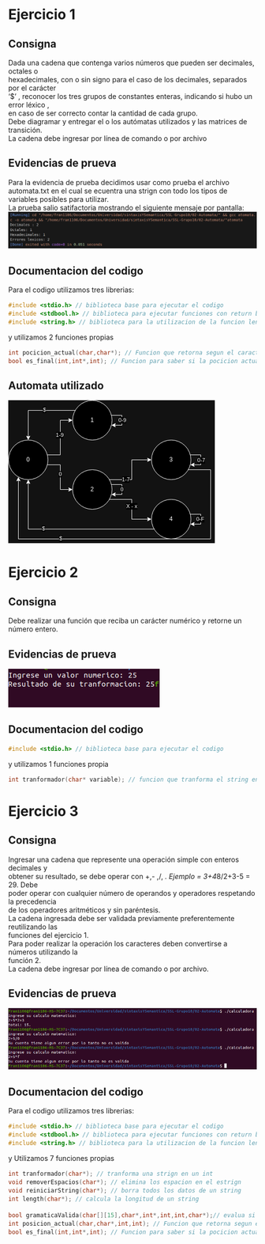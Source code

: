 # Ejercicio 1
## Consigna
Dada una cadena que contenga varios números que pueden ser decimales, octales o <br>
hexadecimales, con o sin signo para el caso de los decimales, separados por el carácter <br>
‘$’ , reconocer los tres grupos de constantes enteras, indicando si hubo un error léxico , <br>
en caso de ser correcto contar la cantidad de cada grupo. <br>
Debe diagramar y entregar el o los autómatas utilizados y las matrices de transición. <br>
La cadena debe ingresar por línea de comando o por archivo <br>

## Evidencias de prueva
Para la evidencia de prueba decidimos usar como prueba el archivo automata.txt en el cual se ecuentra una strign con todo los tipos de variables posibles para utilizar.<br>
La prueba salio satifactoria mostrando el siguiente mensaje por pantalla:
<img src="./Capturas EV/ev punto 1.png"/>

## Documentacion del codigo
Para el codigo utilizamos tres librerias: 
```c
#include <stdio.h> // biblioteca base para ejecutar el codigo
#include <stdbool.h> // biblioteca para ejecutar funciones con return bool
#include <string.h> // biblioteca para la utilizacion de la funcion length
```
y utilizamos 2 funciones propias
```c
int pocicion_actual(char,char*); // Funcion que retorna segun el caracter y el automata la pocicion actual
bool es_final(int,int*,int); // Funcion para saber si la pocicion actual es o no final 
```

## Automata utilizado
<img src="./Capturas EV/AutomataUtiliizadoPunto1.drawio.png"/>

# Ejercicio 2
## Consigna
Debe realizar una función que reciba un carácter numérico y retorne un número entero.

## Evidencias de prueva
<img src="./Capturas EV/Ev punto 2.png"/>

## Documentacion del codigo
```c
#include <stdio.h> // biblioteca base para ejecutar el codigo
```
y utilizamos 1 funciones propia

```c
int tranformador(char* variable); // funcion que tranforma el string en un entero
```

# Ejercicio 3
## Consigna

Ingresar una cadena que represente una operación simple con enteros decimales y <br>
obtener su resultado, se debe operar con +,- ,/, *. Ejemplo = 3+4*8/2+3-5 = 29. Debe <br>
poder operar con cualquier número de operandos y operadores respetando la precedencia <br>
de los operadores aritméticos y sin paréntesis. <br>
La cadena ingresada debe ser validada previamente preferentemente reutilizando las <br>
funciones del ejercicio 1. <br>
Para poder realizar la operación los caracteres deben convertirse a números utilizando la <br>
función 2. <br>
La cadena debe ingresar por línea de comando o por archivo. <br>

## Evidencias de prueva
<img src="./Capturas EV/Evidencia de prueba punto 3.png" />

## Documentacion del codigo

Para el codigo utilizamos tres librerias: 
```c
#include <stdio.h> // biblioteca base para ejecutar el codigo
#include <stdbool.h> // biblioteca para ejecutar funciones con return bool
#include <string.h> // biblioteca para la utilizacion de la funcion length
```
y Utilizamos 7 funciones propias

```c
int tranformador(char*); // tranforma una strign en un int
void removerEspacios(char*); // elimina los espacion en el estrign
void reiniciarString(char*); // borra todos los datos de un string
int length(char*); // calcula la longitud de un string

bool gramaticaValida(char[][15],char*,int*,int,int,char*);// evalua si una gramatica pertenece a un automata
int posicion_actual(char,char*,int,int); // Funcion que retorna segun el caracter y el automata la pocicion actual
bool es_final(int,int*,int); // Funcion para saber si la pocicion actual es o no final 
```